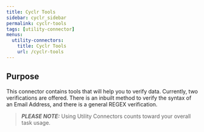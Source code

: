 ```yaml
---
title: Cyclr Tools
sidebar: cyclr_sidebar
permalink: cyclr-tools
tags: [utility-connector]
menus:
  utility-connectors:
    title: Cyclr Tools
    url: /cyclr-tools
---
```


## Purpose

This connector contains tools that will help you to verify data.  Currently, two verifications are offered.  There is an inbuilt method to verify the syntax of an Email Address, and there is a general REGEX verification.

> **_PLEASE NOTE:_** Using Utility Connectors counts toward your overall task usage.

